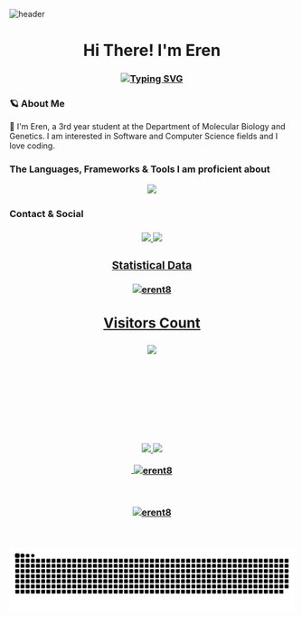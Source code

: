 ![header](https://capsule-render.vercel.app/api?type=waving&color=auto&section=header)
 <h1 align="center">Hi There! I'm Eren</h1>

 
<h3 align="center">
  
[![Typing SVG](https://readme-typing-svg.demolab.com?font=Montserrat&size=30&center=true&color=0d7dee&multiline=true&width=1200&lines=Jr.++Back-End+Developer+)](https://git.io/typing-svg)


### 🪐 About Me 

🧬  I'm Eren, a 3rd year student at the Department of Molecular Biology and Genetics. I am interested in Software and Computer Science fields and I love coding.


 

### The Languages, Frameworks & Tools I am proficient about

<p align="center">
<a href="https://skillicons.dev">
    <img src="https://skillicons.dev/icons?&theme=light&i=visualstudiocode,python,java,html,css,github,mysql,django,sketchup,bootstrap,photoshop,javascript,"/>
    
  </a>
</p>
 
### Contact & Social

<h3 align="center">
 
 <a href="https://www.linkedin.com/in/eren-terzi-573224225/">
   <img height=50 src="https://cdn.jsdelivr.net/gh/devicons/devicon/icons/linkedin/linkedin-original.svg"/>
 </a>
<a href="https://twitter.com/therenn8">
   <img height=50 src="https://cdn.jsdelivr.net/gh/devicons/devicon/icons/twitter/twitter-original.svg"/>
    </a>
  <a href="#">
 

  <br>

<h3>Statistical Data</h3>
<p><img align="center"
    src="https://github-readme-stats.vercel.app/api/top-langs?username=erent8&show_icons=true&locale=en&bg_color=0d1117&text_color=ffffff&layout=compact"
    alt="erent8" 
    bg_color=#808080/></p>
    
<div align="center">
<h2 align="centre">Visitors Count</h2>  
<p align="center"><img align="center" src="https://profile-counter.glitch.me/{erent8}/count.svg" /></p> 
<br>
</div>


	  
<p align="center">
<img align="" height='120px' src="https://github.com/erent8" /><img align="" height='120px'  
</p>
<img src="https://raw.githubusercontent.com/erent8/readme/master/assets/lines/rainbow.png" width="1000">

<br>

<p>&nbsp;<img align="center" src="https://github-readme-stats.vercel.app/api?username=erent8&show_icons=true&locale=en&bg_color=0d1117&text_color=ffffff&repo=convoychat"
    alt="erent8" /></p>

<br>

<p><img align="center" src="https://github-readme-streak-stats.herokuapp.com/?user=erent8&theme=dark&background=0d1117&date_format=M%20j%5B%2C%20Y%5D" alt="erent8" /></p>
      
<p align="left"> <a href="https://twitter.com/" target="blank"><img
      src="https://img.shields.io/twitter/follow/?logo=twitter&style=for-the-badge" alt="" /></a> </p>
   



   
 </a>






</h3>


 
<picture>
  <source
    media="(prefers-color-scheme: dark)"
    srcset="https://raw.githubusercontent.com/platane/snk/output/github-contribution-grid-snake-dark.svg"
  />
  <source
    media="(prefers-color-scheme: light)"
    srcset="https://raw.githubusercontent.com/platane/snk/output/github-contribution-grid-snake.svg"
  />
  <img
    alt="github contribution grid snake animation"
    src="https://raw.githubusercontent.com/platane/snk/output/github-contribution-grid-snake.svg"
  />
</picture>
